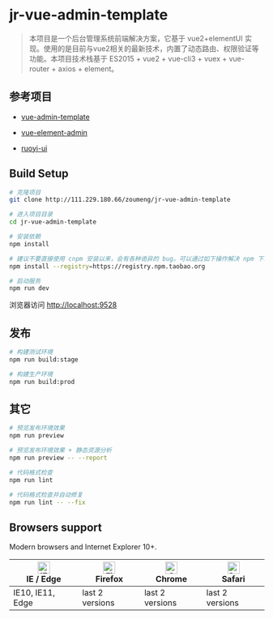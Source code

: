 # jr-vue-admin-template

> 本项目是一个后台管理系统前端解决方案，它基于 vue2+elementUI 实现。使用的是目前与vue2相关的最新技术，内置了动态路由、权限验证等功能。本项目技术栈基于 ES2015 + vue2 + vue-cli3 + vuex + vue-router + axios + element。

## 参考项目

- [vue-admin-template](https://github.com/PanJiaChen/vue-admin-template)

- [vue-element-admin](https://github.com/PanJiaChen/vue-element-admin)

- [ruoyi-ui](https://gitee.com/y_project/RuoYi-Vue/tree/master/ruoyi-ui)

## Build Setup

```bash
# 克隆项目
git clone http://111.229.180.66/zoumeng/jr-vue-admin-template  

# 进入项目目录
cd jr-vue-admin-template

# 安装依赖
npm install

# 建议不要直接使用 cnpm 安装以来，会有各种诡异的 bug。可以通过如下操作解决 npm 下载速度慢的问题
npm install --registry=https://registry.npm.taobao.org

# 启动服务
npm run dev
```

浏览器访问 [http://localhost:9528](http://localhost:9528)

## 发布

```bash
# 构建测试环境
npm run build:stage

# 构建生产环境
npm run build:prod
```

## 其它

```bash
# 预览发布环境效果
npm run preview

# 预览发布环境效果 + 静态资源分析
npm run preview -- --report

# 代码格式检查
npm run lint

# 代码格式检查并自动修复
npm run lint -- --fix
```

## Browsers support

Modern browsers and Internet Explorer 10+.

| [<img src="https://raw.githubusercontent.com/alrra/browser-logos/master/src/edge/edge_48x48.png" alt="IE / Edge" width="24px" height="24px" />](http://godban.github.io/browsers-support-badges/)</br>IE / Edge | [<img src="https://raw.githubusercontent.com/alrra/browser-logos/master/src/firefox/firefox_48x48.png" alt="Firefox" width="24px" height="24px" />](http://godban.github.io/browsers-support-badges/)</br>Firefox | [<img src="https://raw.githubusercontent.com/alrra/browser-logos/master/src/chrome/chrome_48x48.png" alt="Chrome" width="24px" height="24px" />](http://godban.github.io/browsers-support-badges/)</br>Chrome | [<img src="https://raw.githubusercontent.com/alrra/browser-logos/master/src/safari/safari_48x48.png" alt="Safari" width="24px" height="24px" />](http://godban.github.io/browsers-support-badges/)</br>Safari |
| --------- | --------- | --------- | --------- |
| IE10, IE11, Edge| last 2 versions| last 2 versions| last 2 versions
